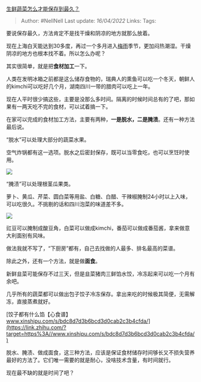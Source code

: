 [生鲜蔬菜怎么才能保存到最久？](https://www.zhihu.com/question/346306026/answer/2436848037)

> Author: #NellNell
Last update: *16/04/2022*
Links:
Tags:

要说保存最久，方法肯定不是找干燥和阴凉的地方就那么放着。

现在上海白天能达到30多度，再过一个多月进入[梅雨](https://www.zhihu.com/search?q=%E6%A2%85%E9%9B%A8&search_source=Entity&hybrid_search_source=Entity&hybrid_search_extra=%7B%22sourceType%22%3A%22answer%22%2C%22sourceId%22%3A2436848037%7D)季节，更加闷热潮湿。干燥阴凉的地方也根本找不着。所以怎么办呢？

其实很简单，就是把**食材加工**一下。

人类在发明冰箱之前都是这么储存食物的，瑞典人的熏鱼可以吃一个冬天，朝鲜人的kimchi可以吃好几个月，湖南四川一带的腊肉可以吃上一年。

现在人平时很少搞这些，主要是没那么多时间。隔离的时候时间总有的了吧，那如果有一两天吃不完的食材，可以试着搞一下。

在家可以完成的食材加工方法，主要有两种，**一是脱水，二是腌渍**。还有一种方法最后说。

“脱水”可以处理大部分的蔬菜水果。

空气炸锅都有这一选项。脱水之后密封保存，既可以当零食吃，也可以烹饪时使用。

![](https://pic2.zhimg.com/50/v2-f32d51b902f2e49bb2d49ea4177b3ae8_720w.jpg?source=1940ef5c)

“腌渍”可以处理根茎瓜果类。

萝卜、黄瓜、芹菜、圆白菜等用盐、白糖、白醋、干辣椒腌制24小时以上入味，可以吃很久。不挑剔的话和四川泡菜的味道差不多。

![](https://pic1.zhimg.com/50/v2-03b1ea256c4c0dd900df71d28bcaf629_720w.jpg?source=1940ef5c)

豇豆可以腌制成酸豆角，白菜可以做成kimchi，番茄可以做成番茄酱，拿来做意大利面别有风味。

做法我就不写了，“下厨房”都有，自己去找做的人最多、排名最高的菜谱。

除此之外，还有一个方法，就是做**面食**。

新鲜韭菜可能保存不过三天，但是韭菜猪肉三鲜馅水饺，冷冻起来可以吃一个月有余吧。

几乎所有的蔬菜都可以做出包子饺子冷冻保存。拿出来吃的时候极其简便，无需解冻，直接蒸煮就好。

[饺子都有什么馅【心食谱】​www.xinshipu.com/s/bdc8d7d3b6bcd3d0cab2c3b4cfda/](https://link.zhihu.com/?target=https%3A//www.xinshipu.com/s/bdc8d7d3b6bcd3d0cab2c3b4cfda/)

脱水、腌渍、做成面食，这三种方法，应该是保证食材储存时间够长又不损失营养最好的方法了。它们唯一需要的就是耐心，没啥技术含量，有时间就行。

现在最不缺的就是时间了吧？
